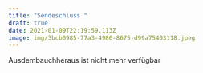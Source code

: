 ```yaml
---
title: "Sendeschluss "
draft: true
date: 2021-01-09T22:19:59.113Z
image: img/3bcb0985-77a3-4986-8675-d99a75403118.jpeg
---
```

Ausdembauchheraus ist nicht mehr verfügbar